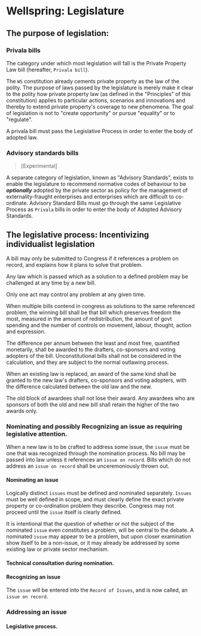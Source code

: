 # Wellspring: Legislature

## The purpose of legislation:

### Privala bills

The category under which most legislation will fall is the Private Property Law bill (hereafter, `Privala bill`). 

The `WS` constitution already cements private property as the law of the polity. The purpose of laws passed by the legislature is merely make it clear to the polity how private property law (as defined in the "Principles" of this constitution) applies to particular actions, scenarios and innovations and thereby to extend private property's coverage to new phenomena. The goal of legislation is not to "create opportunity" or pursue "equality" or to "regulate".

A privala bill must pass the Legislative Process in order to enter the body of adopted law.

### Advisory standards bills

> [Experimental]

A separate category of legislation, known as "Advisory Standards", exists to enable the legislature to recommend normative codes of behaviour to be ***optionally*** adopted by the private sector as policy for the management of externality-fraught enterprises and enterprises which are difficult to co-ordinate. Advisory Standard Bills must go through the same Legislative Process as `Privala` bills in order to enter the body of Adopted Advisory Standards.

## The legislative process: Incentivizing individualist legislation


A bill may only be submitted to Congress if it references a problem on record, and explains how it plans to solve that problem.

Any law which is passed which as a solution to a defined problem may be challenged at any time by a new bill.

Only one act may control any problem at any given time.

When multiple bills contend in congress as solutions to the same referenced problem, the winning bill shall be that bill which preserves freedom the most, measured in the amount of redistribution, the amount of govt spending and the number of controls on movement, labour, thought, action and expression.

The difference per annum between the least and most free, quantified monetarily, shall be awarded to the drafters, co-sponsors and voting adopters of the bill. Unconstitutional bills shall not be considered in the calculation, and they are subject to the normal outlawing process.

When an existing law is replaced, an award of the same kind shall be granted to the new law's drafters, co-sponsors and voting adopters, with the difference calculated between the old law and the new.

The old block of awardees shall not lose their award. Any awardees who are sponsors of both the old and new bill shall retain the higher of the two awards only.


### Nominating and possibly Recognizing an issue as requiring legislative attention.

When a new law is to be crafted to address some issue, the `issue` must be one that was recognized through the nomination process. No bill may be passed into law unless it references an `issue on record`. Bills which do not address an `issue on record` shall be unceremoniously thrown out.

#### Nominating an issue

Logically distinct `issues` must be defined and nominated separately. `Issues` must be well defined in scope, and must clearly define the exact private property or co-ordination problem they describe. Congress may not proceed until the `issue` itself is clearly defined.

It is intentional that the question of whether or not the subject of the nominated `issue` even constitutes a problem, will be central to the debate. A nominated `issue` may appear to be a problem, but upon closer examination show itself to be a non-issue, or it may already be addressed by some existing law or private sector mechanism.

#### Technical consultation during nomination.

#### Recognizing an issue

The `issue` will be entered into the `Record of Issues`, and is now called, an `issue on record`.

### Addressing an issue

#### Legislative process.
